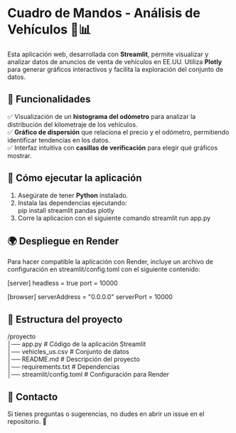 # Cuadro de Mandos - Análisis de Vehículos 🚗📊  

Esta aplicación web, desarrollada con **Streamlit**, permite visualizar y analizar datos de anuncios de venta de vehículos en EE.UU. Utiliza **Plotly** para generar gráficos interactivos y facilita la exploración del conjunto de datos.  

## 📌 Funcionalidades  
✅ Visualización de un **histograma del odómetro** para analizar la distribución del kilometraje de los vehículos.  
✅ **Gráfico de dispersión** que relaciona el precio y el odómetro, permitiendo identificar tendencias en los datos.  
✅ Interfaz intuitiva con **casillas de verificación** para elegir qué gráficos mostrar.  

## 🚀 Cómo ejecutar la aplicación  
1. Asegúrate de tener **Python** instalado.  
2. Instala las dependencias ejecutando:  
   pip install streamlit pandas plotly
3. Corre la aplicacion con el siguiente comando
   streamlit run app.py

## 🌍 Despliegue en Render

Para hacer compatible la aplicación con Render, incluye un archivo de configuración en streamlit/config.toml con el siguiente contenido:

[server]
headless = true
port = 10000

[browser]
serverAddress = "0.0.0.0"
serverPort = 10000

## 📂 Estructura del proyecto

/proyecto  
│── app.py               # Código de la aplicación Streamlit  
│── vehicles_us.csv      # Conjunto de datos  
│── README.md            # Descripción del proyecto  
│── requirements.txt     # Dependencias  
│── streamlit/config.toml # Configuración para Render

## 📧 Contacto

Si tienes preguntas o sugerencias, no dudes en abrir un issue en el repositorio. 🚀
